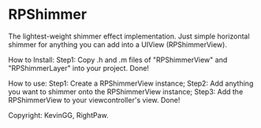 # RPShimmer
The lightest-weight shimmer effect implementation. 
Just simple horizontal shimmer for anything you can add into a UIView (RPShimmerView). 

How to Install:
Step1: Copy .h and .m files of "RPShimmerView" and "RPShimmerLayer" into your project.
Done!

How to use:
Step1: Create a RPShimmerView instance;
Step2: Add anything you want to shimmer onto the RPShimmerView instance;
Step3: Add the RPShimmerView to your viewcontroller's view.
Done!



Copyright: KevinGG, RightPaw.
